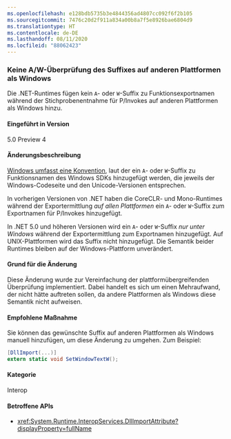 ```yaml
---
ms.openlocfilehash: e128bdb5735b3e4844356ad4807cc092f6f2b105
ms.sourcegitcommit: 7476c20d2f911a834a00b8a7f5e8926bae6804d9
ms.translationtype: HT
ms.contentlocale: de-DE
ms.lasthandoff: 08/11/2020
ms.locfileid: "88062423"
---
```

### <a name="no-aw-suffix-probing-on-non-windows-platforms"></a>Keine A/W-Überprüfung des Suffixes auf anderen Plattformen als Windows

Die .NET-Runtimes fügen kein `A`- oder `W`-Suffix zu Funktionsexportnamen während der Stichprobenentnahme für P/Invokes auf anderen Plattformen als Windows hinzu.

#### <a name="version-introduced"></a>Eingeführt in Version

5.0 Preview 4

#### <a name="change-description"></a>Änderungsbeschreibung

[Windows umfasst eine Konvention](/windows/win32/intl/conventions-for-function-prototypes), laut der ein `A`- oder `W`-Suffix zu Funktionsnamen des Windows SDKs hinzugefügt werden, die jeweils der Windows-Codeseite und den Unicode-Versionen entsprechen.

In vorherigen Versionen von .NET haben die CoreCLR- und Mono-Runtimes während der Exportermittlung *auf allen Plattformen* ein `A`- oder `W`-Suffix zum Exportnamen für P/Invokes hinzugefügt.

In .NET 5.0 und höheren Versionen wird ein `A`- oder `W`-Suffix *nur unter Windows* während der Exportermittlung zum Exportnamen hinzugefügt. Auf UNIX-Plattformen wird das Suffix nicht hinzugefügt. Die Semantik beider Runtimes bleiben auf der Windows-Plattform unverändert.

#### <a name="reason-for-change"></a>Grund für die Änderung

Diese Änderung wurde zur Vereinfachung der plattformübergreifenden Überprüfung implementiert. Dabei handelt es sich um einen Mehraufwand, der nicht hätte auftreten sollen, da andere Plattformen als Windows diese Semantik nicht aufweisen.

#### <a name="recommended-action"></a>Empfohlene Maßnahme

Sie können das gewünschte Suffix auf anderen Plattformen als Windows manuell hinzufügen, um diese Änderung zu umgehen. Zum Beispiel:

```csharp
[DllImport(...)]
extern static void SetWindowTextW();
```

#### <a name="category"></a>Kategorie

Interop

#### <a name="affected-apis"></a>Betroffene APIs

- <xref:System.Runtime.InteropServices.DllImportAttribute?displayProperty=fullName>

<!--

#### Affected APIs

- `T:System.Runtime.InteropServices.DllImportAttribute`

-->
